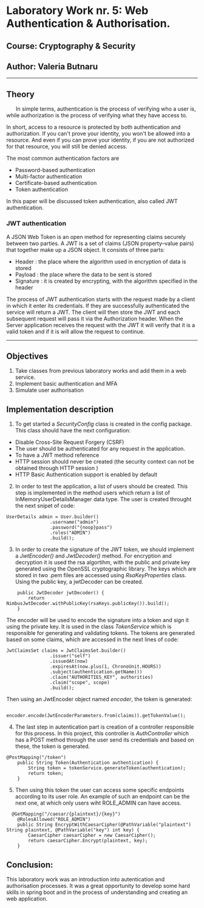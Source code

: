 # Laboratory Work nr. 5: Web Authentication & Authorisation.

## Course: Cryptography & Security

## Author: Valeria Butnaru

---

## Theory

&ensp;&ensp;&ensp;  In simple terms, authentication is the process of verifying who a user is, while authorization is the process of verifying what they have access to.

In short, access to a resource is protected by both authentication and authorization. If you can't prove your identity, you won't be allowed into a resource. And even if you can prove your identity, if you are not authorized for that resource, you will still be denied access.

The most common authentication factors are 
* Password-based authentication  
* Multi-factor authentication 
* Certificate-based authentication
* Token authentication

In this paper will be discussed token authentication, also called JWT authentication.



### JWT authentication

A JSON Web Token is an open method for representing claims securely between two parties. A JWT is a set of claims (JSON property–value pairs) that together make up a JSON object. It consists of three parts:
* Header : the place where the algorithm used in encryption of data is stored
* Payload : the place where the data to be sent is stored
* Signature : it is created by encrypting, with the algorithm specified in the header

The process of JWT authentication starts with the request made by a client in which it enter its credentials. If they are successfully authenticated the service will return a JWT. The client will then store the JWT and each subsequent request will pass it via the Authorization header. When the Server application receives the request with the JWT it will verify that it is a valid token and if it is will allow the request to continue.

---

## Objectives

1. Take classes from previous laboratory works and add them in a web service.
2. Implement basic authentication and MFA
3. Simulate user authorisation

## Implementation description

1. To get started a _SecurityConfig_ class is created in the config package. This class should have the next configuration:
* Disable Cross-Site Request Forgery (CSRF)
* The user should be authenticated for any request in the application.
* To have a JWT method reference
* HTTP session should never be created (the security context can not be obtained through HTTP session
)
* HTTP Basic Authentication support is enabled by default


2. In order to test the application, a list of users should be created. This step is implemented in the method users which return a list of InMemoryUserDetailsManager data type. The user is created throught the next snipet of code:

```
UserDetails admin = User.builder()
                .username("admin")
                .password("{noop}pass")
                .roles("ADMIN")
                .build();

```
3. In order to create the signature of the JWT token, we should implement a _JwtEncoder()_ and _JwtDecoder()_ method. For encryption and decryption it is used the rsa algortihm, with the public and private key generated using the OpenSSL cryptographic library. The keys which are stored in two .pem files are accessed using _RsaKeyProperties_ class. Using the public key, a jwtDecoder can be created.

```
    public JwtDecoder jwtDecoder() {
        return NimbusJwtDecoder.withPublicKey(rsaKeys.publicKey()).build();
    }

```

The encoder will be used to encode the signature  into a token and sign it using the private key. It is used in the class _TokenService_ which is responsible for generating and validating tokens. The tokens are generated based on some claims, which are accessed in the next lines of code:
```
JwtClaimsSet claims = JwtClaimsSet.builder()
                .issuer("self")
                .issuedAt(now)
                .expiresAt(now.plus(1, ChronoUnit.HOURS))
                .subject(authentication.getName())
                .claim("AUTHORITIES_KEY", authorities)
                .claim("scope", scope)
                .build();

```

Then using an JwtEncoder object named _encoder_, the token is generated:
```
         encoder.encode(JwtEncoderParameters.from(claims)).getTokenValue();
```

4. The last step in autentication part is creation of a controller responsible for this process. In this project, this controller is _AuthController_ which has a POST method through the user send its credentials and based on these, the token is generated.
```
@PostMapping("/token")
    public String Token(Authentication authentication) {
        String token = tokenService.generateToken(authentication);
        return token;
    }
```

5. Then using this token the user can access some specific endpoints according to its user role. An example of such an endpoint can be the next one, at which only users wiht ROLE_ADMIN can have access.

```
  @GetMapping("/caesar/{plaintext}/{key}")
    @RolesAllowed("ROLE_ADMIN")
    public String EncryptWithCaesarCipher(@PathVariable("plaintext") String plaintext, @PathVariable("key") int key) {
        CaesarCipher caesarCipher = new CaesarCipher();
        return caesarCipher.Encrypt(plaintext, key);
    }
```

## Conclusion:

This laboratory work was an introduction into autentication and authorisation processes. It was a great opportunity to develop some hard skills in spring boot and in the process of understanding and creating an web application. 